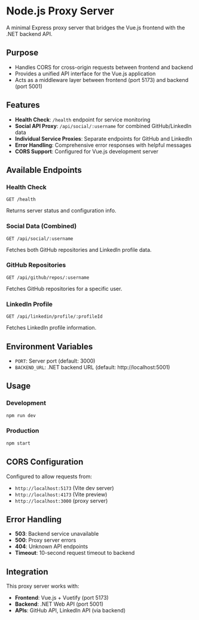 # Node.js Proxy Server

A minimal Express proxy server that bridges the Vue.js frontend with the .NET backend API.

## Purpose
- Handles CORS for cross-origin requests between frontend and backend
- Provides a unified API interface for the Vue.js application
- Acts as a middleware layer between frontend (port 5173) and backend (port 5001)

## Features
- **Health Check**: `/health` endpoint for service monitoring
- **Social API Proxy**: `/api/social/:username` for combined GitHub/LinkedIn data
- **Individual Service Proxies**: Separate endpoints for GitHub and LinkedIn
- **Error Handling**: Comprehensive error responses with helpful messages
- **CORS Support**: Configured for Vue.js development server

## Available Endpoints

### Health Check
```
GET /health
```
Returns server status and configuration info.

### Social Data (Combined)
```
GET /api/social/:username
```
Fetches both GitHub repositories and LinkedIn profile data.

### GitHub Repositories
```
GET /api/github/repos/:username
```
Fetches GitHub repositories for a specific user.

### LinkedIn Profile
```
GET /api/linkedin/profile/:profileId
```
Fetches LinkedIn profile information.

## Environment Variables
- `PORT`: Server port (default: 3000)
- `BACKEND_URL`: .NET backend URL (default: http://localhost:5001)

## Usage

### Development
```bash
npm run dev
```

### Production
```bash
npm start
```

## CORS Configuration
Configured to allow requests from:
- `http://localhost:5173` (Vite dev server)
- `http://localhost:4173` (Vite preview)
- `http://localhost:3000` (proxy server)

## Error Handling
- **503**: Backend service unavailable
- **500**: Proxy server errors
- **404**: Unknown API endpoints
- **Timeout**: 10-second request timeout to backend

## Integration
This proxy server works with:
- **Frontend**: Vue.js + Vuetify (port 5173)
- **Backend**: .NET Web API (port 5001)
- **APIs**: GitHub API, LinkedIn API (via backend)
